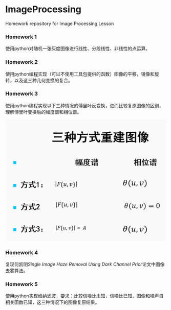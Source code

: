 # ImageProcessing

 Homework repository for Image Processing Lesson

### Homework 1

使用python对随机一张灰度图像进行线性、分段线性、非线性的点运算。

### Homework 2

使用python编程实现（可以不使用工具包提供的函数）图像的平移，镜像和旋转，以及这三种几何变换的复合。

### Homework 3

使用python编程实现以下三种情况的傅里叶反变换，进而比较复原图像的区别，理解傅里叶变换后的幅度谱和相位谱。

![1666337175986](image/README/1666337175986.png)

### Homework 4

复现何凯明*Single Image Haze Removal Using Dark Channel Prior*论文中图像去雾算法。

### Homework 5

使用python实现维纳滤波，要求：比较信噪比未知，信噪比已知，图像和噪声自相关函数已知，这三种情况下的图像复原结果。
